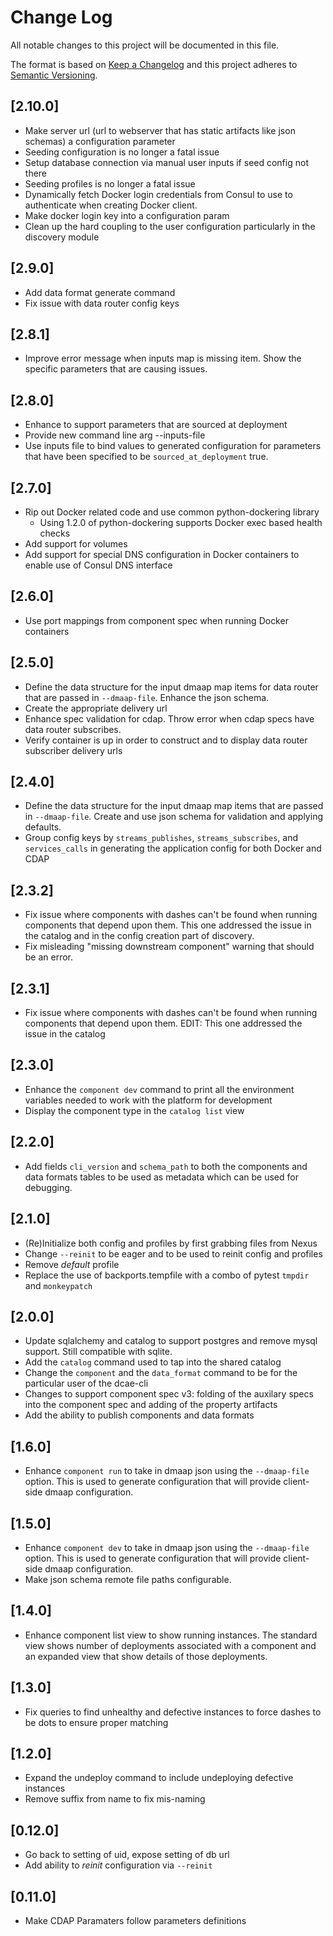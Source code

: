# Change Log

All notable changes to this project will be documented in this file.

The format is based on [Keep a Changelog](http://keepachangelog.com/) 
and this project adheres to [Semantic Versioning](http://semver.org/).

## [2.10.0]

* Make server url (url to webserver that has static artifacts like json schemas) a configuration parameter
* Seeding configuration is no longer a fatal issue
* Setup database connection via manual user inputs if seed config not there
* Seeding profiles is no longer a fatal issue
* Dynamically fetch Docker login credentials from Consul to use to authenticate when creating Docker client.
* Make docker login key into a configuration param
* Clean up the hard coupling to the user configuration particularly in the discovery module

## [2.9.0]

* Add data format generate command
* Fix issue with data router config keys

## [2.8.1]

* Improve error message when inputs map is missing item. Show the specific parameters that are causing issues.

## [2.8.0]

* Enhance to support parameters that are sourced at deployment
* Provide new command line arg --inputs-file
* Use inputs file to bind values to generated configuration for parameters that have been specified to be `sourced_at_deployment` true.

## [2.7.0]

* Rip out Docker related code and use common python-dockering library
    - Using 1.2.0 of python-dockering supports Docker exec based health checks
* Add support for volumes
* Add support for special DNS configuration in Docker containers to enable use of Consul DNS interface

## [2.6.0]

* Use port mappings from component spec when running Docker containers

## [2.5.0]

* Define the data structure for the input dmaap map items for data router that are passed in `--dmaap-file`. Enhance the json schema.
* Create the appropriate delivery url
* Enhance spec validation for cdap. Throw error when cdap specs have data router subscribes.
* Verify container is up in order to construct and to display data router subscriber delivery urls

## [2.4.0]

* Define the data structure for the input dmaap map items that are passed in `--dmaap-file`. Create and use json schema for validation and applying defaults.
* Group config keys by `streams_publishes`, `streams_subscribes`, and `services_calls` in generating the application config for both Docker and CDAP

## [2.3.2]

* Fix issue where components with dashes can't be found when running components that depend upon them. This one addressed the issue in the catalog and in the config creation part of discovery.
* Fix misleading "missing downstream component" warning that should be an error.

## [2.3.1]

* Fix issue where components with dashes can't be found when running components that depend upon them.
EDIT: This one addressed the issue in the catalog

## [2.3.0]

* Enhance the `component dev` command to print all the environment variables needed to work with the platform for development
* Display the component type in the `catalog list` view

## [2.2.0]

* Add fields `cli_version` and `schema_path` to both the components and data formats tables to be used as metadata which can be used for debugging.

## [2.1.0]

* (Re)Initialize both config and profiles by first grabbing files from Nexus
* Change `--reinit` to be eager and to be used to reinit config and profiles
* Remove *default* profile
* Replace the use of backports.tempfile with a combo of pytest `tmpdir` and `monkeypatch`

## [2.0.0]

* Update sqlalchemy and catalog to support postgres and remove mysql support. Still compatible with sqlite.
* Add the `catalog` command used to tap into the shared catalog
* Change the `component` and the `data_format` command to be for the particular user of the dcae-cli
* Changes to support component spec v3: folding of the auxilary specs into the component spec and adding of the property artifacts
* Add the ability to publish components and data formats

## [1.6.0]

* Enhance `component run` to take in dmaap json using the `--dmaap-file` option. This is used to generate configuration that will provide client-side dmaap configuration.

## [1.5.0]

* Enhance `component dev` to take in dmaap json using the `--dmaap-file` option. This is used to generate configuration that will provide client-side dmaap configuration.
* Make json schema remote file paths configurable.

## [1.4.0]

* Enhance component list view to show running instances. The standard view shows number of deployments associated with a component and an expanded view that show details of those deployments.

## [1.3.0]

* Fix queries to find unhealthy and defective instances to force dashes to be dots to ensure proper matching

## [1.2.0]

* Expand the undeploy command to include undeploying defective instances
* Remove suffix from name to fix mis-naming

## [0.12.0]

* Go back to setting of uid, expose setting of db url
* Add ability to *reinit* configuration via `--reinit`

## [0.11.0]

* Make CDAP Paramaters follow parameters definitions 
